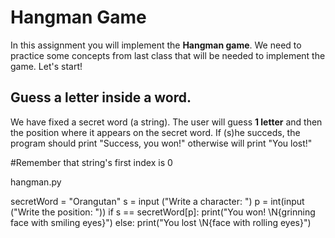 # Hangman Game
In this assignment you will implement the **Hangman game**. 
We need to practice some concepts from last class that will be needed to implement the game. 
Let's start!

## Guess a letter inside a word.
We have fixed a secret word (a string).
The user will guess **1 letter** and then the position where it appears on the secret word. 
If (s)he succeds, the program should print  "Success, you won!" otherwise will print "You lost!"

#Remember that string's first index is 0

hangman.py

secretWord = "Orangutan"
s = input ("Write a character: ")
p = int(input ("Write the position: "))
if s == secretWord[p]:
    print("You won! \N{grinning face with smiling eyes}")
else:
    print("You lost \N{face with rolling eyes}") 

## 


```python


```
